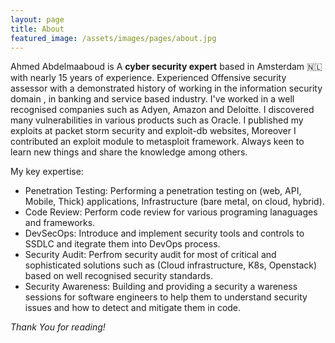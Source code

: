 ```yaml
---
layout: page
title: About
featured_image: /assets/images/pages/about.jpg
---
```


Ahmed Abdelmaaboud is A **cyber security expert** based in Amsterdam 🇳🇱 with nearly 15 years of experience. Experienced Offensive security assessor with a demonstrated history of working in the information security domain , in banking and service based industry. I've worked in a well recognised companies such as Adyen, Amazon and Deloitte.  I discovered many vulnerabilities in various products such as Oracle. I published my exploits at packet storm security and exploit-db websites, Moreover I contributed an exploit module to metasploit framework. Always keen to learn new things and share the knowledge among others.

My key expertise:

* Penetration Testing: Performing a penetration testing on (web, API, Mobile, Thick) applications, Infrastructure (bare metal, on cloud, hybrid).
* Code Review: Perform code review for various programing lanaguages and frameworks.
* DevSecOps: Introduce and implement security tools and controls to SSDLC and itegrate them into DevOps process.
* Security Audit: Perfrom security audit for most of critical and sophisticated solutions such as (Cloud infrastructure, K8s, Openstack) based on well recognised security standards.
* Security Awareness: Building and providing a security a wareness sessions for software engineers to help them to understand security issues and how to detect and mitigate them in code. 

*Thank You for reading!*